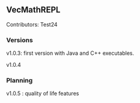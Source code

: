## VecMathREPL

Contributors:
Test24
### Versions
v1.0.3: first version with Java and C++ executables.

v1.0.4

### Planning

v1.0.5 : quality of life features
